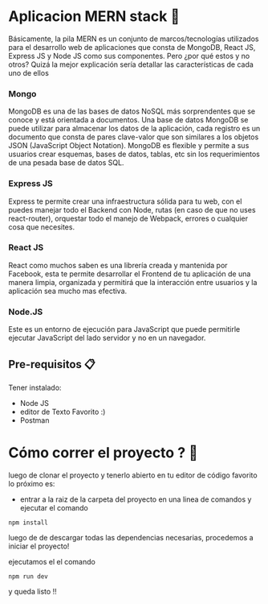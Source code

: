 # Aplicacion MERN stack 🚀
 
Básicamente, la pila MERN es un conjunto de marcos/tecnologías utilizados para el desarrollo web de aplicaciones que consta de MongoDB, React JS, Express JS y Node JS como sus componentes. Pero ¿por qué estos y no otros? Quizá la mejor explicación sería detallar las características de cada uno de ellos

### Mongo

MongoDB es una de las bases de datos NoSQL más sorprendentes que se conoce y está orientada a documentos. Una base de datos MongoDB se puede utilizar para almacenar los datos de la aplicación, cada registro es un documento que consta de pares clave-valor que son similares a los objetos JSON (JavaScript Object Notation). MongoDB es flexible y permite a sus usuarios crear esquemas, bases de datos, tablas, etc sin los requerimientos de una pesada base de datos SQL.

### Express JS
Express te permite crear una infraestructura sólida para tu web, con el puedes manejar todo el Backend con Node, rutas (en caso de que no uses react-router), orquestar todo el manejo de Webpack, errores o cualquier cosa que necesites.

### React JS
React como muchos saben es una librería creada y mantenida por Facebook, esta te permite desarrollar el Frontend de tu aplicación de una manera limpia, organizada y permitirá que la interacción entre usuarios y la aplicación sea mucho mas efectiva.


### Node.JS 
Este es un entorno de ejecución para JavaScript que puede permitirle ejecutar JavaScript del lado servidor y no en un navegador.



## Pre-requisitos 📋
Tener instalado:
* Node JS 
* editor de Texto Favorito :)
* Postman


# Cómo correr el proyecto ? 🚀

luego de clonar el proyecto y tenerlo abierto en tu editor de código favorito lo próximo es:

* entrar a la raiz de la carpeta del proyecto en una linea de comandos y ejecutar el comando 
```
npm install
```

luego de de descargar todas las dependencias necesarias, procedemos a iniciar el proyecto!

ejecutamos el el comando
```
npm run dev
```

y queda listo !!











